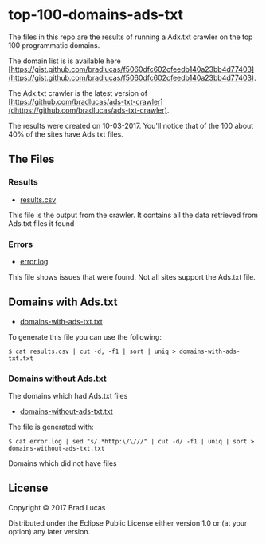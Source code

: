 # top-100-domains-ads-txt

The files in this repo are the results of running a Adx.txt crawler on the top 100 programmatic domains.

The domain list is is available here [https://gist.github.com/bradlucas/f5060dfc602cfeedb140a23bb4d77403](https://gist.github.com/bradlucas/f5060dfc602cfeedb140a23bb4d77403).

The Adx.txt crawler is the latest version of [https://github.com/bradlucas/ads-txt-crawler](dhttps://github.com/bradlucas/ads-txt-crawler).

The results were created on 10-03-2017. You'll notice that of the 100 about 40% of the sites have Ads.txt files.



## The Files

### Results

- [results.csv](results.csv)

This file is the output from the crawler. It contains all the data retrieved from Ads.txt files it found

### Errors

- [error.log](error.log)

This file shows issues that were found. Not all sites support the Ads.txt file.

## Domains with Ads.txt

- [domains-with-ads-txt.txt](domains-with-ads-txt.txt)

To generate this file you can use the following:

```
$ cat results.csv | cut -d, -f1 | sort | uniq > domains-with-ads-txt.txt
```

### Domains without Ads.txt

The domains which had Ads.txt files

- [domains-without-ads-txt.txt](domains-without-ads-txt.txt)

The file is generated with:

```
$ cat error.log | sed "s/.*http:\/\///" | cut -d/ -f1 | uniq | sort > domains-without-ads-txt.txt
```

Domains which did not have files

## License

Copyright © 2017 Brad Lucas

Distributed under the Eclipse Public License either version 1.0 or (at
your option) any later version.
